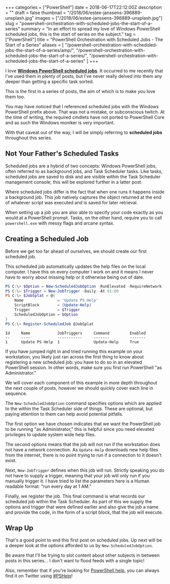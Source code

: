 +++
categories = ["PowerShell"]
date = 2018-06-17T22:12:00Z
description = ""
draft = false
thumbnail = "/2018/06/estee-janssens-396889-unsplash.jpg"
images = ["/2018/06/estee-janssens-396889-unsplash.jpg"]
slug = "powershell-orchestration-with-scheduled-jobs-the-start-of-a-series"
summary = "In an effort to spread my love of Windows PowerShell scheduled jobs, this is the start of series on the subject."
tag = ["PowerShell"]
title = "PowerShell Orchestration with Scheduled Jobs - The Start of a Series"
aliases = [
    "/powershell-orchestration-with-scheduled-jobs-the-start-of-a-series/amp/",
    "/powershell-orchestration-with-scheduled-jobs-the-start-of-a-series/",
    "/powershell-orchestration-with-scheduled-jobs-the-start-of-a-series"
]
+++


I love [**Windows PowerShell scheduled jobs**](https://docs.microsoft.com/en-us/powershell/module/psscheduledjob/about/about_scheduled_jobs?view=powershell-5.1). It occurred to me recently that I've used them in plenty of posts, but I've never really delved into them any deeper than getting a specific task sorted.

This is the first in a series of posts, the aim of which is to make you love them too.

You may have noticed that I referenced scheduled jobs with the Windows PowerShell prefix above. That was not a mistake, or subconscious twitch. At the time of writing, the required cmdlets have not ported to PowerShell Core and as such the Windows moniker is very important.

With that caveat out of the way, I will be simply referring to **scheduled jobs** throughout this series.

## **Not Your Father's Scheduled Tasks**

Scheduled jobs are a hybrid of two concepts: Windows PowerShell jobs, often referred to as background jobs, and Task Scheduler tasks. Like tasks, scheduled jobs are saved to disk and are visible within the Task Scheduler management console; this will be explored further in a latter post.

Where scheduled jobs differ is the fact that when one runs it happens inside a background job. This job natively captures the object returned at the end of whatever script was executed and is saved for later retrieval.

When setting up a job you are also able to specify your code exactly as you would at a PowerShell prompt. Tasks, on the other hand, require you to call `powershell.exe` with messy flags and arcane syntax.

## **Creating a Scheduled Job**

Before we get too far ahead of ourselves, we should create our first scheduled job.

This scheduled job automatically updates the help files on the local computer. I have this on every computer I work on and it means I never have to worry about missing help or it otherwise being out of date.

```powershell
PS C:\> $Option = New-ScheduledJobOption -RunElevated -RequireNetwork
PS C:\> $Trigger = New-JobTrigger -Daily -At 01:00
PS C:\> $JobSplat = @{
    Name               = 'Update PS Help'
	ScriptBlock        = {Update-Help}
	Trigger            = $Trigger
	ScheduledJobOption = $Option
}
PS C:\> Register-ScheduledJob @JobSplat

```

```
Id     Name            JobTriggers     Command         Enabled
--     ----            -----------     -------         -------
1      Update PS Help  1               Update-Help     True

```

If you have jumped right in and tried running this example on your workstation, you likely just ran across the first thing to know about registering a new scheduled job: you have to do so in an elevated PowerShell session. In other words, make sure you first run PowerShell "as Administrator."

We will cover each component of this example in more depth throughout the next couple of posts, however we should quickly cover each line in sequence.

The `New-ScheduledJobOption` command specifies options which are applied to the within the Task Scheduler side of things. These are optional, but paying attention to them can help avoid potential pitfalls.

The first option we have chosen indicates that we want the PowerShell job to be running "as Administrator," this is helpful since you need elevated privileges to update system wide help files.

The second options means that the job will not run if the workstation does not have a network connection. As `Update-Help` downloads new help files from the internet, there is no point trying to run if a connection to it doesn't exist.

Next, `New-JobTrigger` defines when this job will run. Strictly speaking you do not have to supply a trigger, meaning that your job will only run if you manually trigger it. I have tried to list the parameters here is a Human readable format: "run every day at 1 AM."

Finally, we register the job. This final command is what records our scheduled job within the Task Scheduler. As part of this we supply the options and trigger that were defined earlier and also give the job a name and provide the code, in the form of a script block, that the job will execute.

## **Wrap Up**

That's a good point to end this first post on scheduled jobs. Up next will be a deeper look at the options afforded to us by `New-ScheduledJobOption`.

Be aware that I'll be trying to slot content about other subjects in between posts in this series... I don't want to flood feeds with a single topic!

Also, remember that if you're looking for [PowerShell help](https://king.geek.nz/2018/03/20/pshelp-twitter/), you can always find it on Twitter using [#PSHelp](https://twitter.com/search?f=tweets&vertical=default&q=%23pshelp&src=typd)!

